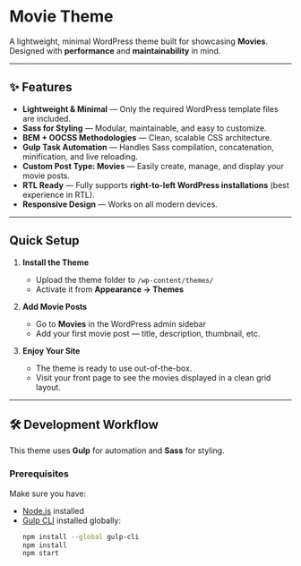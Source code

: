 # Movie Theme

A lightweight, minimal WordPress theme built for showcasing **Movies**.  
Designed with **performance** and **maintainability** in mind.

---

## ✨ Features

- **Lightweight & Minimal** — Only the required WordPress template files are included.
- **Sass for Styling** — Modular, maintainable, and easy to customize.
- **BEM + OOCSS Methodologies** — Clean, scalable CSS architecture.
- **Gulp Task Automation** — Handles Sass compilation, concatenation, minification, and live reloading.
- **Custom Post Type: Movies** — Easily create, manage, and display your movie posts.
- **RTL Ready** — Fully supports **right-to-left WordPress installations** (best experience in RTL).
- **Responsive Design** — Works on all modern devices.

---

## Quick Setup

1. **Install the Theme**
    - Upload the theme folder to `/wp-content/themes/`
    - Activate it from **Appearance → Themes**

2. **Add Movie Posts**
    - Go to **Movies** in the WordPress admin sidebar
    - Add your first movie post — title, description, thumbnail, etc.

3. **Enjoy Your Site**
    - The theme is ready to use out-of-the-box.
    - Visit your front page to see the movies displayed in a clean grid layout.

---

## 🛠 Development Workflow

This theme uses **Gulp** for automation and **Sass** for styling.

### Prerequisites
Make sure you have:
- [Node.js](https://nodejs.org/) installed
- [Gulp CLI](https://gulpjs.com/) installed globally:
  ```bash
  npm install --global gulp-cli
  npm install
  npm start  
